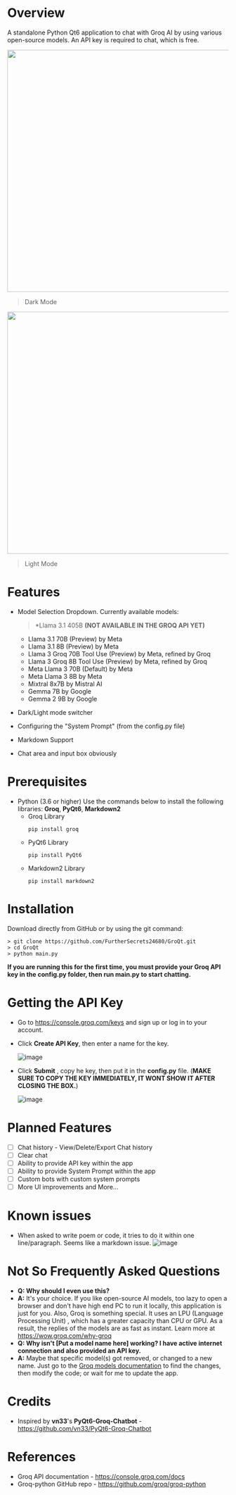# Overview

A standalone Python Qt6 application to chat with Groq AI by using various open-source models. An API key is required to chat, which is free. 

<img src="https://github.com/user-attachments/assets/bb7d1656-9d27-42bf-b5dd-fde4fb752038" width="550" height="550">

> Dark Mode

<img src="https://github.com/user-attachments/assets/2caf73bd-f222-45c3-a7b0-fe9370107f91" width="550" height="550">

> Light Mode

# Features
- Model Selection Dropdown. Currently available models:
  
  >  *Llama 3.1 405B **(NOT AVAILABLE IN THE GROQ API YET)**
  -  Llama 3.1 70B (Preview) by Meta
  -  Llama 3.1 8B (Preview) by Meta
  -  Llama 3 Groq 70B Tool Use (Preview) by Meta, refined by Groq
  -  Llama 3 Groq 8B Tool Use (Preview) by Meta, refined by Groq
  -  Meta Llama 3 70B (Default) by Meta
  -  Meta Llama 3 8B by Meta
  -  Mixtral 8x7B by Mistral AI
  -  Gemma 7B by Google
  -  Gemma 2 9B by Google
- Dark/Light mode switcher
- Configuring the "System Prompt" (from the config.py file)
- Markdown Support
- Chat area and input box obviously

# Prerequisites

* Python (3.6 or higher)
  Use the commands below to install the following libraries: **Groq**, **PyQt6**, **Markdown2**
  - Groq Library
    ```
    pip install groq
    ```
  - PyQt6 Library
    ```
    pip install PyQt6
    ```
  - Markdown2 Library
    ```
    pip install markdown2
    ```

# Installation

Download directly from GitHub or by using the git command:
```
> git clone https://github.com/FurtherSecrets24680/GroQt.git
> cd GroQt
> python main.py
```
**If you are running this for the first time, you must provide your Groq API key in the config.py folder, then run main.py to start chatting.**

# Getting the API Key

* Go to https://console.groq.com/keys and sign up or log in to your account.
* Click **Create API Key**, then enter a name for the key.

  ![image](https://github.com/user-attachments/assets/0db4aa2e-4a29-4e40-bfa1-bcd00303214a)

* Click **Submit** , copy he key, then put it in the **config.py** file.
(**MAKE SURE TO COPY THE KEY IMMEDIATELY, IT WONT SHOW IT AFTER CLOSING THE BOX.**)

  ![image](https://github.com/user-attachments/assets/d28e0275-70f6-4f6a-9dd3-f20d6dc2cf16)

# Planned Features
- [ ] Chat history - View/Delete/Export Chat history
- [ ] Clear chat
- [ ] Ability to provide API key within the app
- [ ] Ability to provide System Prompt within the app
- [ ] Custom bots with custom system prompts
- [ ] More UI improvements
and More...

# Known issues
- When asked to write poem or code, it tries to do it within one line/paragraph. Seems like a markdown issue.
  ![image](https://github.com/user-attachments/assets/b763fcd7-5e12-44ab-99d3-1cf919c813bb)

# Not So Frequently Asked Questions
- **Q: Why should I even use this?**
- **A:** It's your choice. If you like open-source AI models, too lazy to open a browser and don't have high end PC to run it locally, this application is just for you. Also, Groq is something special. It uses an LPU (Language Processing Unit) , which has a greater capacity than CPU or GPU. As a result, the replies of the models are as fast as instant. Learn more at https://wow.groq.com/why-groq 
- **Q: Why isn't [Put a model name here] working? I have active internet connection and also provided an API key.**
- **A:** Maybe that specific model(s) got removed, or changed to a new name. Just go to the [Groq models documentation](https://console.groq.com/docs/models) to find the changes, then modify the code; or wait for me to update the app.
  
# Credits
- Inspired by **vn33**'s **PyQt6-Groq-Chatbot** - https://github.com/vn33/PyQt6-Groq-Chatbot

# References
- Groq API documentation - https://console.groq.com/docs
- Groq-python GitHub repo - https://github.com/groq/groq-python
